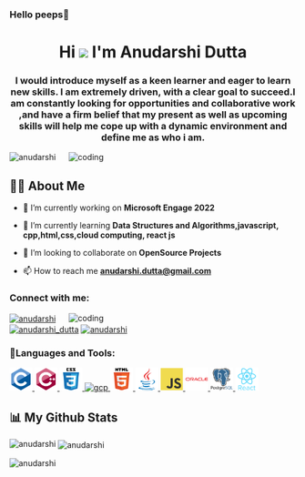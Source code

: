 ### Hello peeps👀 
<h1 align="center">Hi <img src="https://raw.githubusercontent.com/MartinHeinz/MartinHeinz/master/wave.gif" width="30px"> I'm Anudarshi Dutta</h1>
<h3 align="center">I would introduce myself as a keen learner and eager to learn new skills. I am extremely driven, with a clear goal to succeed.I am constantly looking for opportunities and collaborative work ,and have a firm belief that my present as well as upcoming skills will help me cope up with a dynamic environment and define me as who i am.</h3>
<img align="right" alt="coding" width="400" src="https://miro.medium.com/max/1400/0*K2WLMTExLyida7OR.gif">
<p align="left"> <img src="https://komarev.com/ghpvc/?username=anudarshi&label=Profile%20views&color=0e75b6&style=flat" alt="anudarshi" /> </p>

## 🙋‍♂️ About Me

- 🔭 I’m currently working on **Microsoft Engage 2022**

- 🌱 I’m currently learning **Data Structures and Algorithms,javascript,
cpp,html,css,cloud computing,
react js**

- 👯 I’m looking to collaborate on **OpenSource Projects**


- 📫 How to reach me **anudarshi.dutta@gmail.com**

<h3 align="left">Connect with me:</h3>
<img align="right" alt="coding" width="400" src="https://user-images.githubusercontent.com/89626174/166443897-08187d75-c35c-4219-bb57-4cf84fd5eb3d.gif">




<a href="https://www.leetcode.com/anudarshi" target="blank"><img align="center" src="https://raw.githubusercontent.com/rahuldkjain/github-profile-readme-generator/master/src/images/icons/Social/leet-code.svg" alt="anudarshi" height="30" width="40" /></a>
<a href="https://www.hackerearth.com/anudarshi_dutta" target="blank"><img align="center" src="https://raw.githubusercontent.com/rahuldkjain/github-profile-readme-generator/master/src/images/icons/Social/hackerearth.svg" alt="anudarshi_dutta" height="30" width="40" /></a>
<a href="https://auth.geeksforgeeks.org/user/anudarshi" target="blank"><img align="center" src="https://raw.githubusercontent.com/rahuldkjain/github-profile-readme-generator/master/src/images/icons/Social/geeks-for-geeks.svg" alt="anudarshi" height="30" width="40" /></a>
</p>

<h3 align="left"> 🚀Languages and Tools:</h3>
<p align="left"> <a href="https://www.cprogramming.com/" target="_blank" rel="noreferrer"> <img src="https://raw.githubusercontent.com/devicons/devicon/master/icons/c/c-original.svg" alt="c" width="40" height="40"/> </a> <a href="https://www.w3schools.com/cpp/" target="_blank" rel="noreferrer"> <img src="https://raw.githubusercontent.com/devicons/devicon/master/icons/cplusplus/cplusplus-original.svg" alt="cplusplus" width="40" height="40"/> </a> <a href="https://www.w3schools.com/css/" target="_blank" rel="noreferrer"> <img src="https://raw.githubusercontent.com/devicons/devicon/master/icons/css3/css3-original-wordmark.svg" alt="css3" width="40" height="40"/> </a> <a href="https://cloud.google.com" target="_blank" rel="noreferrer"> <img src="https://www.vectorlogo.zone/logos/google_cloud/google_cloud-icon.svg" alt="gcp" width="40" height="40"/> </a> <a href="https://www.w3.org/html/" target="_blank" rel="noreferrer"> <img src="https://raw.githubusercontent.com/devicons/devicon/master/icons/html5/html5-original-wordmark.svg" alt="html5" width="40" height="40"/> </a> <a href="https://www.java.com" target="_blank" rel="noreferrer"> <img src="https://raw.githubusercontent.com/devicons/devicon/master/icons/java/java-original.svg" alt="java" width="40" height="40"/> </a> <a href="https://developer.mozilla.org/en-US/docs/Web/JavaScript" target="_blank" rel="noreferrer"> <img src="https://raw.githubusercontent.com/devicons/devicon/master/icons/javascript/javascript-original.svg" alt="javascript" width="40" height="40"/> </a> <a href="https://www.oracle.com/" target="_blank" rel="noreferrer"> <img src="https://raw.githubusercontent.com/devicons/devicon/master/icons/oracle/oracle-original.svg" alt="oracle" width="40" height="40"/> </a> <a href="https://www.postgresql.org" target="_blank" rel="noreferrer"> <img src="https://raw.githubusercontent.com/devicons/devicon/master/icons/postgresql/postgresql-original-wordmark.svg" alt="postgresql" width="40" height="40"/> </a> <a href="https://reactjs.org/" target="_blank" rel="noreferrer"> <img src="https://raw.githubusercontent.com/devicons/devicon/master/icons/react/react-original-wordmark.svg" alt="react" width="40" height="40"/> </a> </p>

## 📊 My Github Stats

<p><img align="left" src="https://github-readme-stats.vercel.app/api/top-langs?username=anudarshi&show_icons=true&locale=en&layout=compactbg_color=0D1117&theme=react&hide_border=true&bg_color=0D1117" alt="anudarshi" /></p>

<p>&nbsp;<img align="center" src="https://github-readme-stats.vercel.app/api?username=anudarshi&show_icons=true&locale=en&theme=react&hide_border=true&bg_color=0D1117" alt="anudarshi" /></p>

<p><img align="center" src="https://github-readme-streak-stats.herokuapp.com/?user=anudarshi&&theme=react&hide_border=true&bg_color=#125B50" alt="anudarshi" /></p>

<a href="https://github.com/anudarshi/github-readme-activity-graph"><img alt="" src="https://activity-graph.herokuapp.com/graph?username=anudarshi&bg_color=0D1117&color=5BCDEC&line=5BCDEC&point=FFFFFF&hide_border=true&theme=react&hide_border=true&bg_color=0D1117" /></a>



